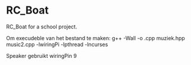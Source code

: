 # RC_Boat
RC_Boat for a school project.

Om execudeble van het bestand te maken:
g++ -Wall -o <naamIets> <bestandNaam>.cpp muziek.hpp music2.cpp -lwiringPi -lpthread -lncurses

Speaker gebruikt wiringPin 9
